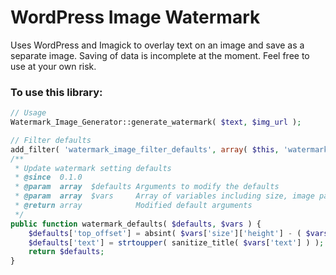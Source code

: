 WordPress Image Watermark
=========================

Uses WordPress and Imagick to overlay text on an image and save as a separate image. Saving of data is incomplete at the moment. Feel free to use at your own risk.

### To use this library:

```php
// Usage
Watermark_Image_Generator::generate_watermark( $text, $img_url );

// Filter defaults
add_filter( 'watermark_image_filter_defaults', array( $this, 'watermark_defaults' ), 10, 2 );
/**
 * Update watermark setting defaults
 * @since  0.1.0
 * @param  array  $defaults Arguments to modify the defaults
 * @param  array  $vars     Array of variables including size, image path etc
 * @return array            Modified default arguments
 */
public function watermark_defaults( $defaults, $vars ) {
	$defaults['top_offset'] = absint( $vars['size']['height'] - ( $vars['size']['height'] * .13 ) );
	$defaults['text'] = strtoupper( sanitize_title( $vars['text'] ) );
	return $defaults;
}
```